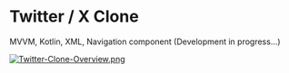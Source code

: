 # Twitter / X Clone 
MVVM, Kotlin, XML, Navigation component
(Development in progress...)

[![Twitter-Clone-Overview.png](https://i.postimg.cc/Dy8ySSdD/Twitter-Clone-Overview.png)](https://postimg.cc/2VNfJ8tF)
